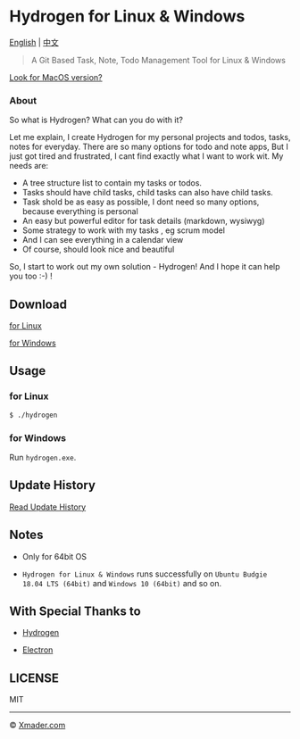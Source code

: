 # Hydrogen for Linux & Windows

[English](https://github.com/Xmader/hydrogen/tree/linux) | [中文](https://coding.net/u/xmader/p/hydrogen/git/blob/linux/README_zh.md)

> A Git Based Task, Note, Todo Management Tool for Linux & Windows

[Look for MacOS version?](https://github.com/Xmader/hydrogen/tree/darwin)

### About

So what is Hydrogen? What can you do with it? 

Let me explain,  I create Hydrogen for my personal projects and todos, tasks, notes for everyday.  There are so many options for todo and note apps,  But I just got tired and frustrated, I cant find exactly what I want to work wit. My needs are:

* A tree structure list to contain my tasks or todos. 
* Tasks should have child tasks, child tasks can also have child tasks. 
* Task shold be as easy as possible, I dont need so many options, because everything is personal
* An easy but powerful editor for task details (markdown, wysiwyg)
* Some strategy to work with my tasks , eg scrum model
* And I can see everything in a calendar  view
* Of course, should look nice and beautiful

So, I start to work out my own solution -  Hydrogen!  And I hope it can help you too :-) !

## Download

[for Linux](https://xmader.oss-cn-shanghai.aliyuncs.com/hydrogen-linux.zip)

[for Windows](https://xmader.oss-cn-shanghai.aliyuncs.com/hydrogen-windows.zip)

## Usage

### for Linux

```bash
$ ./hydrogen
```

### for Windows

Run `hydrogen.exe`.

## Update History

[Read Update History](https://github.com/Xmader/hydrogen/tree/darwin#%E6%9B%B4%E6%96%B0%E5%8E%86%E5%8F%B2)

## Notes

* Only for 64bit OS

* `Hydrogen for Linux & Windows` runs successfully on `Ubuntu Budgie 18.04 LTS (64bit)` and `Windows 10 (64bit)` and so on.

## With Special Thanks to

* [Hydrogen](http://origingroup.tech)

* [Electron](https://electronjs.org/)

## LICENSE

MIT

---

© [Xmader.com](https://www.xmader.com/)